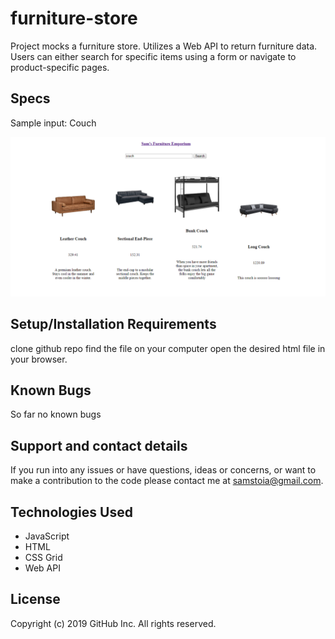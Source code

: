 # furniture-store

Project mocks a furniture store. Utilizes a Web API to return furniture data. Users can either search for specific items using a form or navigate to product-specific pages.

## Specs

Sample input: Couch

![Output Image](./assets/sampleoutput.PNG?raw=true "Output Image")

## Setup/Installation Requirements

clone github repo
find the file on your computer
open the desired html file in your browser.

## Known Bugs

So far no known bugs

## Support and contact details

If you run into any issues or have questions, ideas or concerns, or want to make a contribution to the code please contact me at samstoia@gmail.com.

## Technologies Used

- JavaScript
- HTML
- CSS Grid
- Web API

## License

Copyright (c) 2019 GitHub Inc. All rights reserved.
